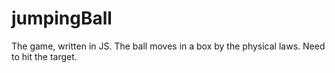 jumpingBall
===========

The game, written in JS. The ball moves in a box by the physical laws. Need to hit the target.
